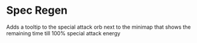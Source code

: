 # Spec Regen
Adds a tooltip to the special attack orb next to the minimap that shows the remaining time till 100% special attack energy
